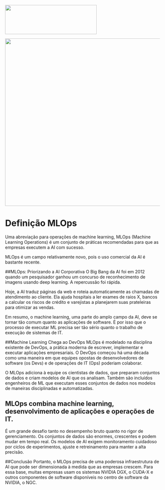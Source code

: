 <B style="font-weight:normal"  id="docs-internal-guid-e6a0872f-7fff-8e55-ca21-c86d6677794d"><IMG  width="298px;"  height="95px;"  src="https://lh6.googleusercontent.com/_kpsT2JiazSgVJM-kphphhw3LLdWyWmGID4XnWZ0eF9lPM57SX87plHtPqsVodk2nnzknkKaWlRQ_TKdY64ROWxc4YErThy8p--S6IqBzQxeZJB3lrqN197z6uSYiBYTX6_9nGLnytKKCifvmelEsnc2FCLLG-hM5BVpOmVOw--ZMgT_meUyheP8AV3BA3phIPDtSeY6lw=nw"/></B>

<B style="font-weight:normal"  id="docs-internal-guid-ca47c632-7fff-1bc9-7f72-617e6caada01"><IMG  width="1008px;"  height="544px;"  src="https://lh6.googleusercontent.com/8JFF-nPLAk9a17ljQWVMUlwa9zbRXv0cUA7cvrP4_FQeVn_QDnvDqBS4Tpfna_75xPwxaR4oBBRj3rq31v5VdJCWSgMuKO-qs0rcTMb_juITKTWBLDoxVTKBQavm8oKhCqE4kC9RFHOBc_dyyQsd4Fml7bfjZuzJz362-gHWEu2HdywOV_33JNzBnJNxv0Xy8y8=nw"/></B>

# Definição MLOps

Uma abreviação para operações de machine learning, MLOps (Machine Learning Operations) é um conjunto de práticas recomendadas para que as empresas executem a AI com sucesso.

MLOps é um campo relativamente novo, pois o uso comercial da AI é bastante recente.

##MLOps: Priorizando a AI Corporativa
O Big Bang da AI foi em 2012 quando um pesquisador ganhou um concurso de reconhecimento de imagens usando deep learning. A repercussão foi rápida.

Hoje, a AI traduz páginas da web e roteia automaticamente as chamadas de atendimento ao cliente. Ela ajuda hospitais a ler exames de raios X, bancos a calcular os riscos de crédito e varejistas a planejarem suas prateleiras para otimizar as vendas.

Em resumo, o machine learning, uma parte do amplo campo da AI, deve se tornar tão comum quanto as aplicações de software. É por isso que o processo de executar ML precisa ser tão sério quanto o trabalho de execução de sistemas de IT.

##Machine Learning Chega ao DevOps
MLOps é modelado na disciplina existente de DevOps, a prática moderna de escrever, implementar e executar aplicações empresariais. O DevOps começou há uma década como uma maneira em que equipes opostas de desenvolvedores de software (os Devs) e de operações de IT (Ops) poderiam colaborar.

O MLOps adiciona à equipe os cientistas de dados, que preparam conjuntos de dados e criam modelos de AI que os analisam. Também são incluídos engenheiros de ML que executam esses conjuntos de dados nos modelos de maneiras disciplinadas e automatizadas.


## MLOps combina machine learning, desenvolvimento de aplicações e operações de IT.

É um grande desafio tanto no desempenho bruto quanto no rigor de gerenciamento. Os conjuntos de dados são enormes, crescentes e podem mudar em tempo real. Os modelos de AI exigem monitoramento cuidadoso por ciclos de experimentos, ajuste e retreinamento para manter a alta precisão.

##Conclusão
Portanto, o MLOps precisa de uma poderosa infraestrutura de AI que pode ser dimensionada à medida que as empresas crescem. Para essa base, muitas empresas usam os sistemas NVIDIA DGX, o CUDA-X e outros componentes de software disponíveis no centro de software da NVIDIA, o NGC.


